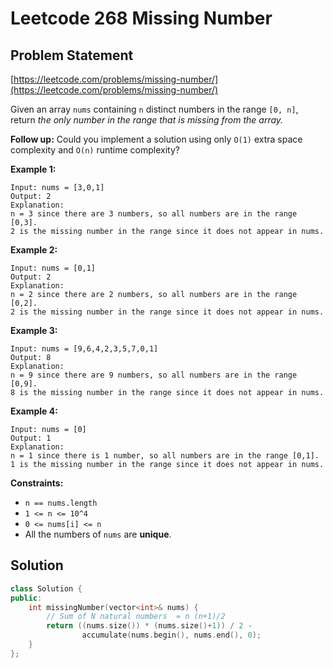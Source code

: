 # Leetcode 268 Missing Number

## Problem Statement

[https://leetcode.com/problems/missing-number/](https://leetcode.com/problems/missing-number/)

Given an array `nums` containing `n` distinct numbers in the range `[0, n]`, return _the only number in the range that is missing from the array._

**Follow up:** Could you implement a solution using only `O(1)` extra space complexity and `O(n)` runtime complexity?

**Example 1:**

```text
Input: nums = [3,0,1]
Output: 2
Explanation: 
n = 3 since there are 3 numbers, so all numbers are in the range [0,3]. 
2 is the missing number in the range since it does not appear in nums.
```

**Example 2:**

```text
Input: nums = [0,1]
Output: 2
Explanation: 
n = 2 since there are 2 numbers, so all numbers are in the range [0,2]. 
2 is the missing number in the range since it does not appear in nums.
```

**Example 3:**

```text
Input: nums = [9,6,4,2,3,5,7,0,1]
Output: 8
Explanation: 
n = 9 since there are 9 numbers, so all numbers are in the range [0,9]. 
8 is the missing number in the range since it does not appear in nums.
```

**Example 4:**

```text
Input: nums = [0]
Output: 1
Explanation: 
n = 1 since there is 1 number, so all numbers are in the range [0,1]. 
1 is the missing number in the range since it does not appear in nums.
```

**Constraints:**

* `n == nums.length`
* `1 <= n <= 10^4`
* `0 <= nums[i] <= n`
* All the numbers of `nums` are **unique**.

## Solution

```cpp
class Solution {
public:
    int missingNumber(vector<int>& nums) {
        // Sum of N natural numbers  = n (n+1)/2
        return ((nums.size()) * (nums.size()+1)) / 2 - 
                accumulate(nums.begin(), nums.end(), 0);
    }
};
```

